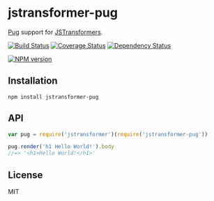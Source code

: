 # jstransformer-pug

[Pug](http://npm.im/pug) support for [JSTransformers](http://github.com/jstransformers).

[![Build Status](https://img.shields.io/travis/jstransformers/jstransformer-pug/master.svg)](https://travis-ci.org/jstransformers/jstransformer-pug)
[![Coverage Status](https://img.shields.io/codecov/c/github/jstransformers/jstransformer-pug/master.svg)](https://codecov.io/gh/jstransformers/jstransformer-pug)
[![Dependency Status](https://img.shields.io/david/jstransformers/jstransformer-pug/master.svg)](http://david-dm.org/jstransformers/jstransformer-pug)

[![NPM version](https://img.shields.io/npm/v/jstransformer-pug.svg)](https://www.npmjs.org/package/jstransformer-pug)

## Installation

    npm install jstransformer-pug

## API

```js
var pug = require('jstransformer')(require('jstransformer-pug'))

pug.render('h1 Hello World!').body
//=> '<h1>Hello World!</h1>'
```

## License

MIT
